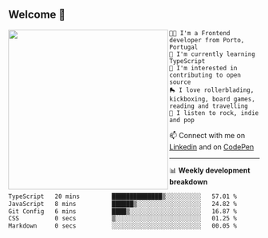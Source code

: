 ## Welcome 👋

<img align="left" src="https://github.com/saraiovieira/saraiovieira/assets/74243584/32f0e061-fcbb-45fe-8361-571943f17664" width="320"/>

```
👩‍💻 I'm a Frontend developer from Porto, Portugal
🌱 I'm currently learning TypeScript
🚩 I'm interested in contributing to open source
🛼 I love rollerblading, kickboxing, board games, reading and travelling
🎵 I listen to rock, indie and pop
```
📫 Connect with me on [Linkedin](https://www.linkedin.com/in/sara-vieira-frontend-developer/) and on [CodePen](https://codepen.io/saraiovieira)

-------

📊 **Weekly development breakdown**

<!--START_SECTION:waka-->

```txt
TypeScript   20 mins         ██████████████▒░░░░░░░░░░   57.01 %
JavaScript   8 mins          ██████▒░░░░░░░░░░░░░░░░░░   24.82 %
Git Config   6 mins          ████▒░░░░░░░░░░░░░░░░░░░░   16.87 %
CSS          0 secs          ▒░░░░░░░░░░░░░░░░░░░░░░░░   01.25 %
Markdown     0 secs          ░░░░░░░░░░░░░░░░░░░░░░░░░   00.05 %
```

<!--END_SECTION:waka-->
